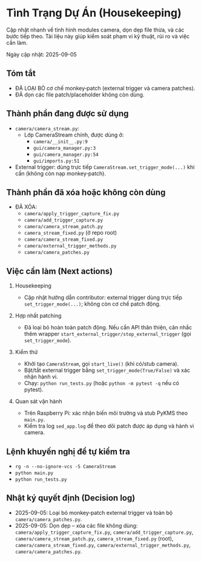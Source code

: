 # Tình Trạng Dự Án (Housekeeping)

Cập nhật nhanh về tình hình modules camera, dọn dẹp file thừa, và các bước tiếp theo. Tài liệu này giúp kiểm soát phạm vi kỹ thuật, rủi ro và việc cần làm.

Ngày cập nhật: 2025-09-05

## Tóm tắt
- ĐÃ LOẠI BỎ cơ chế monkey‑patch (external trigger và camera patches).
- ĐÃ dọn các file patch/placeholder không còn dùng.

## Thành phần đang được sử dụng
- `camera/camera_stream.py`:
  - Lớp CameraStream chính, được dùng ở:
    - `camera/__init__.py:9`
    - `gui/camera_manager.py:3`
    - `gui/camera_manager.py:54`
    - `gui/imports.py:51`
- External trigger: dùng trực tiếp `CameraStream.set_trigger_mode(...)` khi cần (không còn nạp monkey‑patch).

## Thành phần đã xóa hoặc không còn dùng
- ĐÃ XÓA:
  - `camera/apply_trigger_capture_fix.py`
  - `camera/add_trigger_capture.py`
  - `camera/camera_stream_patch.py`
  - `camera_stream_fixed.py` (ở repo root)
  - `camera/camera_stream_fixed.py`
  - `camera/external_trigger_methods.py`
  - `camera/camera_patches.py`

## Việc cần làm (Next actions)
1) Housekeeping
   - Cập nhật hướng dẫn contributor: external trigger dùng trực tiếp `set_trigger_mode(...)`; không còn cơ chế patch động.

2) Hợp nhất patching
   - Đã loại bỏ hoàn toàn patch động. Nếu cần API thân thiện, cân nhắc thêm wrapper `start_external_trigger/stop_external_trigger` (gọi `set_trigger_mode`).

3) Kiểm thử
   - Khởi tạo `CameraStream`, gọi `start_live()` (khi có/stub camera).
   - Bật/tắt external trigger bằng `set_trigger_mode(True/False)` và xác nhận hành vi.
   - Chạy: `python run_tests.py` (hoặc `python -m pytest -q` nếu có pytest).

4) Quan sát vận hành
   - Trên Raspberry Pi: xác nhận biến môi trường và stub PyKMS theo `main.py`.
   - Kiểm tra log `sed_app.log` để theo dõi patch được áp dụng và hành vi camera.

## Lệnh khuyến nghị để tự kiểm tra
- `rg -n --no-ignore-vcs -S CameraStream`
- `python main.py`
- `python run_tests.py`

## Nhật ký quyết định (Decision log)
- 2025-09-05: Loại bỏ monkey‑patch external trigger và toàn bộ `camera/camera_patches.py`.
- 2025-09-05: Dọn dẹp – xóa các file không dùng: `camera/apply_trigger_capture_fix.py`, `camera/add_trigger_capture.py`, `camera/camera_stream_patch.py`, `camera_stream_fixed.py` (root), `camera/camera_stream_fixed.py`, `camera/external_trigger_methods.py`, `camera/camera_patches.py`.

